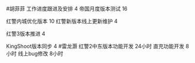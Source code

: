 #胡菲菲 
工作进度跟进及安排   4
帝国月度版本测试 16

红警内城优化版本  10
红警新版本线上更新维护 4

红警3版本推进 4

KingShoot版本同步  4
#雷龙灏 
红警2中东版本功能开发  24小时
直充功能开发      8小时
线上bug修改       8小时